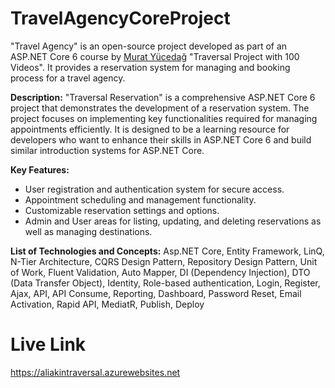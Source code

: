 # TravelAgencyCoreProject
"Travel Agency" is an open-source project developed as part of an ASP.NET Core 6 course by [Murat Yücedağ](https://github.com/MuratYucedag) "Traversal Project with 100 Videos". It provides a reservation system for managing and booking process for a travel agency.

**Description:**
"Traversal Reservation" is a comprehensive ASP.NET Core 6 project that demonstrates the development of a reservation system. The project focuses on implementing key functionalities required for managing appointments efficiently. It is designed to be a learning resource for developers who want to enhance their skills in ASP.NET Core 6 and build similar introduction systems for ASP.NET Core.

**Key Features:**
- User registration and authentication system for secure access.
- Appointment scheduling and management functionality.
- Customizable reservation settings and options.
- Admin and User areas for listing, updating, and deleting reservations as well as managing destinations.

**List of Technologies and Concepts:**
Asp.NET Core, Entity Framework, LinQ, N-Tier Architecture, CQRS Design Pattern, Repository Design Pattern, Unit of Work,
Fluent Validation, Auto Mapper, DI (Dependency Injection), DTO (Data Transfer Object), Identity, Role-based authentication,
Login, Register, Ajax, API, API Consume, Reporting, Dashboard, Password Reset, Email Activation, Rapid API, MediatR,
Publish, Deploy


# Live Link
https://aliakintraversal.azurewebsites.net
